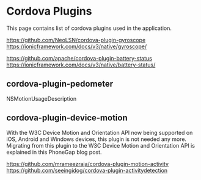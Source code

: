 # Cordova Plugins

This page contains list of cordova plugins used in the application.

https://github.com/NeoLSN/cordova-plugin-gyroscope
https://ionicframework.com/docs/v3/native/gyroscope/


https://github.com/apache/cordova-plugin-battery-status
https://ionicframework.com/docs/v3/native/battery-status/

## cordova-plugin-pedometer
NSMotionUsageDescription
## cordova-plugin-device-motion
With the W3C Device Motion and Orientation API now being supported on iOS, Android and Windows devices, this plugin is not needed any more. Migrating from this plugin to the W3C Device Motion and Orientation API is explained in this PhoneGap blog post.


https://github.com/mrameezraja/cordova-plugin-motion-activity
https://github.com/seeingidog/cordova-plugin-activitydetection
